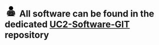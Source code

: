 # <img src="./IMAGES/W.png" width=40> All software can be found in the dedicated [UC2-Software-GIT](https://github.com/bionanoimaging/UC2-Software-GIT) repository 
